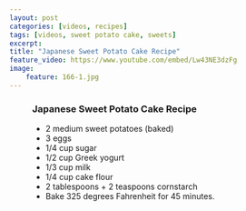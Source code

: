 ```yaml
---
layout: post
categories: [videos, recipes]
tags: [videos, sweet potato cake, sweets]
excerpt: 
title: "Japanese Sweet Potato Cake Recipe"
feature_video: https://www.youtube.com/embed/Lw43NE3dzFg
image:
    feature: 166-1.jpg
---
```


<figure class="ingredients" markdown="1">

### Japanese Sweet Potato Cake Recipe
 
- 2 medium sweet potatoes (baked)
- 3 eggs
- 1/4 cup sugar
- 1/2 cup Greek yogurt
- 1/3 cup milk
- 1/4 cup cake flour
- 2 tablespoons + 2 teaspoons cornstarch
- Bake 325 degrees Fahrenheit for 45 minutes.

</figure>

